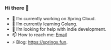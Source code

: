 ### Hi there 👋

<!--
**heyzqq/heyzqq** is a ✨ _special_ ✨ repository because its `README.md` (this file) appears on your GitHub profile.

Here are some ideas to get you started:

- 🔭 I’m currently working on ...
- 🌱 I’m currently learning ...
- 👯 I’m looking to collaborate on ...
- 🤔 I’m looking for help with ...
- 💬 Ask me about ...
- 📫 How to reach me: ...
- 😄 Pronouns: ...
- ⚡ Fun fact: ...
-->

- 🔭 I’m currently working on Spring Cloud.
- 🌱 I’m currently learning Golang.
- 🤔 I’m looking for help with indie development.
- 📫 How to reach me: [Email](mailto:zqqisme@gmail.com)
- ⚡ Blog: https://springx.fun.
